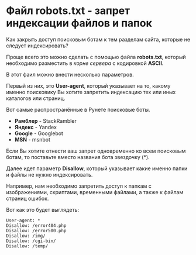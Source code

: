 # Файл robots.txt - запрет индексации файлов и папок

Как закрыть доступ поисковым ботам к тем разделам сайта, которые не следует индексировать?

Проще всего это можно сделать с помощью файла **robots.txt**, который необходимо разместить в _корне сервера_ с кодировкой **ASCII**.

В этот фаил можно внести несколько параметров.

Первый из них, это **User-agent**, который указывает на то, какому именно поисковику Вы хотите запретить индексацию тех или иных каталогов или страниц.

Вот самые распространённые в Рунете поисковые боты.

- **Рамблер** - StackRambler
- **Яндекс** - Yandex
- **Google** - Googlebot
- **MSN** - msnbot

Если Вы хотите отнести ваш запрет одновременно ко всем поисковым ботам, то поставьте вместо названия бота звездочку (\*).

Далее идет параметр **Disallow**, который указывает какие именно папки и файлы не нужно индексировать.

Например, нам необходимо запретить доступ к папкам с изображениями, скриптами, временными файлами, а также к файлам страниц ошибок.

Вот как это будет выглядеть:

```
User-agent: *
Disallow: /error404.php
Disallow: /error500.php
Disallow: /img/
Disallow: /cgi-bin/
Disallow: /temp/
```
